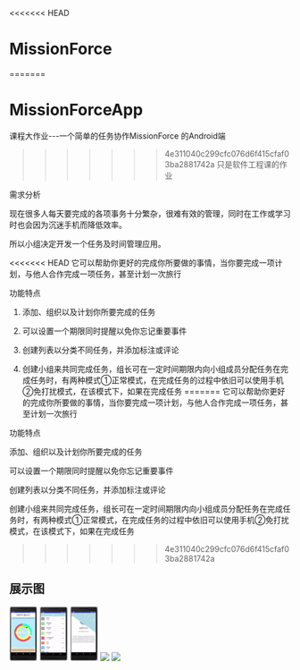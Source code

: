 <<<<<<< HEAD
# MissionForce
=======
# MissionForceApp
课程大作业---一个简单的任务协作MissionForce 的Android端
>>>>>>> 4e311040c299cfc076d6f415cfaf03ba2881742a
只是软件工程课的作业

需求分析

现在很多人每天要完成的各项事务十分繁杂，很难有效的管理，同时在工作或学习时也会因为沉迷手机而降低效率。

所以小组决定开发一个任务及时间管理应用。

<<<<<<< HEAD
它可以帮助你更好的完成你所要做的事情，当你要完成一项计划，与他人合作完成一项任务，甚至计划一次旅行 

功能特点

1.	添加、组织以及计划你所要完成的任务

2.	可以设置一个期限同时提醒以免你忘记重要事件

3.	创建列表以分类不同任务，并添加标注或评论

4.	创建小组来共同完成任务，组长可在一定时间期限内向小组成员分配任务在完成任务时，有两种模式①正常模式，在完成任务的过程中依旧可以使用手机②免打扰模式，在该模式下，如果在完成任务
=======
它可以帮助你更好的完成你所要做的事情，当你要完成一项计划，与他人合作完成一项任务，甚至计划一次旅行

功能特点

添加、组织以及计划你所要完成的任务

可以设置一个期限同时提醒以免你忘记重要事件

创建列表以分类不同任务，并添加标注或评论

创建小组来共同完成任务，组长可在一定时间期限内向小组成员分配任务在完成任务时，有两种模式①正常模式，在完成任务的过程中依旧可以使用手机②免打扰模式，在该模式下，如果在完成任务
>>>>>>> 4e311040c299cfc076d6f415cfaf03ba2881742a

## 展示图
<img src="https://github.com/Cshiyuan/MissionForceApp/blob/master/image/%E5%9B%BE%E7%89%87%201.png" width = "10%" />
<img src="https://github.com/Cshiyuan/MissionForceApp/blob/master/image/%E5%9B%BE%E7%89%87%202.png" width = "10%" />
<img src="https://github.com/Cshiyuan/MissionForceApp/blob/master/image/%E5%9B%BE%E7%89%87%203.png" width = "10%" />
<img src="https://github.com/Cshiyuan/MissionForceApp/blob/master/image/3%E6%9C%88-17-2017%2015-53-34.gif" width = "10%" />
<img src="https://github.com/Cshiyuan/MissionForceApp/blob/master/image/3%E6%9C%88-17-2017%2015-53-15.gif" width = "10%" />

